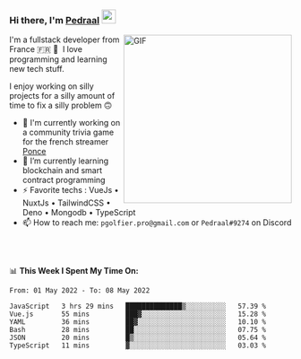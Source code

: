### Hi there, I'm <a href="https://pedraal.dev" target="_blank">Pedraal</a> <img src="https://media.giphy.com/media/hvRJCLFzcasrR4ia7z/giphy.gif" width="25px">
<img align="right" alt="GIF" src="https://pedraal.dev/avatar.png" width="300" height="300" />

I'm a fullstack developer from France 🇫🇷 🥖 &nbsp;I love programming and learning new
tech stuff.

I enjoy working on silly projects for a silly amount of time to fix a silly problem 🙃

- 🔭  I'm currently working on a community trivia game for the french streamer <a href="https://twitch.tv/ponce" target="_blank">Ponce</a>
- 🌱 I’m currently learning blockchain and smart contract programming
- ⚡ Favorite techs : VueJs &bull; NuxtJs &bull; TailwindCSS &bull; Deno &bull; Mongodb &bull; TypeScript
- 📫 How to reach me: `pgolfier.pro@gmail.com` or `Pedraal#9274` on Discord

<br>
<br>

📊 **This Week I Spent My Time On:**
<!--START_SECTION:waka-->

```text
From: 01 May 2022 - To: 08 May 2022

JavaScript   3 hrs 29 mins   ██████████████▒░░░░░░░░░░   57.39 %
Vue.js       55 mins         ███▓░░░░░░░░░░░░░░░░░░░░░   15.28 %
YAML         36 mins         ██▓░░░░░░░░░░░░░░░░░░░░░░   10.10 %
Bash         28 mins         ██░░░░░░░░░░░░░░░░░░░░░░░   07.75 %
JSON         20 mins         █▒░░░░░░░░░░░░░░░░░░░░░░░   05.64 %
TypeScript   11 mins         ▓░░░░░░░░░░░░░░░░░░░░░░░░   03.03 %
```

<!--END_SECTION:waka-->
